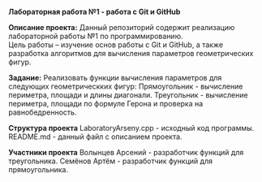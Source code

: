 **Лабораторная работа №1 - работа с Git и GitHub**

**Описание проекта:**
Данный репозиторий содержит реализацию лабораторной работы №1 по программированию.  
Цель работы – изучение основ работы с Git и GitHub, а также разработка алгоритмов для вычисления параметров геометрических фигур.

**Задание:**
Реализовать функции вычисления параметров для следующих геометрическких фигур:
Прямоугольник - вычисление периметра, площади и длины диагонали.
Треугольник - вычисление периметра, площади по формуле Герона и проверка на равнобедренность.

**Структура проекта**
LaboratoryArseny.cpp - исходный код программы.
README.md - данный файл с описанием проекта.

**Участники проекта**
Волынцев Арсений - разработчик функций для треугольника.
Семёнов Артём - разработчик функций для прямоугольника.
